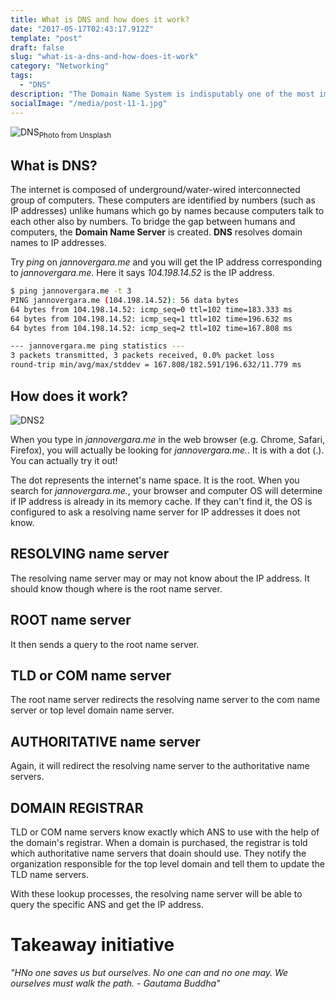 ```yaml
---
title: What is DNS and how does it work?
date: "2017-05-17T02:43:17.912Z"
template: "post"
draft: false
slug: "what-is-a-dns-and-how-does-it-work"
category: "Networking"
tags:
  - "DNS"
description: "The Domain Name System is indisputably one of the most important and overlooked parts of the internet. In this section, we will learn what DNS is actually about and why it is important."
socialImage: "/media/post-11-1.jpg"
---
```


![DNS](/media/post-18-1.jpg "DNS Servers")<sub>Photo from Unsplash</sub>

## What is DNS?
The internet is composed of underground/water-wired interconnected group of computers. These computers are identified by numbers (such as IP addresses) unlike humans which go by names because computers talk to each other also by numbers. To bridge the gap between humans and computers, the **Domain Name Server** is created. **DNS** resolves domain names to IP addresses.

Try *ping* on *jannovergara.me* and you will get the IP address corresponding to *jannovergara.me*. Here it says *104.198.14.52* is the IP address.
```bash
$ ping jannovergara.me -t 3
PING jannovergara.me (104.198.14.52): 56 data bytes
64 bytes from 104.198.14.52: icmp_seq=0 ttl=102 time=183.333 ms
64 bytes from 104.198.14.52: icmp_seq=1 ttl=102 time=196.632 ms
64 bytes from 104.198.14.52: icmp_seq=2 ttl=102 time=167.808 ms

--- jannovergara.me ping statistics ---
3 packets transmitted, 3 packets received, 0.0% packet loss
round-trip min/avg/max/stddev = 167.808/182.591/196.632/11.779 ms
```

## How does it work?

![DNS2](/media/post-18-2.jpg "DNS Lookup.")

When you type in *jannovergara.me* in the web browser (e.g. Chrome, Safari, Firefox), you will actually be looking for *jannovergara.me.*. It is with a dot (.). You can actually try it out!

The dot represents the internet's name space. It is the root. When you search for *jannovergara.me.*, your browser and computer OS will determine if IP address is already in its memory cache. If they can't find it, the OS is configured to ask a resolving name server for IP addresses it does not know.

## RESOLVING name server
The resolving name server may or may not know about the IP address. It should know though where is the root name server.

## ROOT name server
It then sends a query to the root name server.

## TLD or COM name server
The root name server redirects the resolving name server to the com name server or top level domain name server.

## AUTHORITATIVE name server
Again, it will redirect the resolving name server to the authoritative name servers.

## DOMAIN REGISTRAR
TLD or COM name servers know exactly which ANS to use with the help of the domain's registrar. When a domain is purchased, the registrar is told which authoritative name servers that doain should use. They notify the organization responsible for the top level domain and tell them to update the TLD name servers.

With these lookup processes, the resolving name server will be able to query the specific ANS and get the IP address.

# Takeaway initiative
_"HNo one saves us but ourselves. No one can and no one may. We ourselves must walk the path. - Gautama Buddha"_